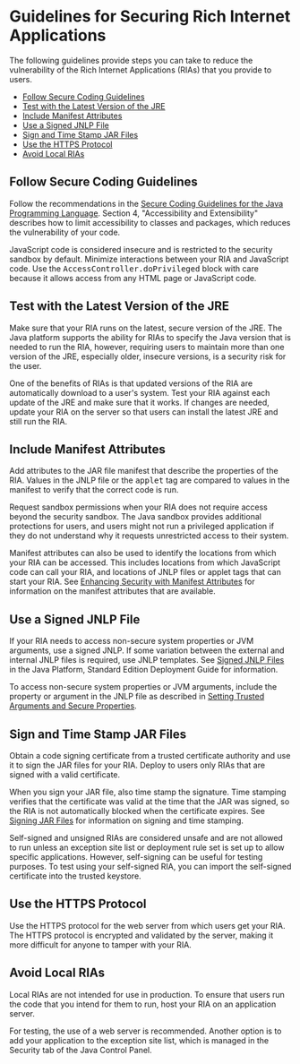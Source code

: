 
# Guidelines for Securing Rich Internet Applications

The following guidelines provide steps you can take to reduce the vulnerability of the Rich Internet Applications (RIAs) that you provide to users.

- [Follow Secure Coding Guidelines](#coding)
- [Test with the Latest Version of the JRE](#latestJRE)
- [Include Manifest Attributes](#manifest)
- [Use a Signed JNLP File](#jnlp)
- [Sign and Time Stamp JAR Files](#signStamp)
- [Use the HTTPS Protocol](#https)
- [Avoid Local RIAs](#local)

## <a name="coding" id="coding"></a>Follow Secure Coding Guidelines

Follow the recommendations in the 
[Secure Coding Guidelines for the Java Programming Language](http://www.oracle.com/technetwork/java/seccodeguide-139067.html). Section 4, "Accessibility and Extensibility" describes how to limit accessibility to classes and packages, which reduces the vulnerability of your code.

JavaScript code is considered insecure and is restricted to the security sandbox by default. Minimize interactions between your RIA and JavaScript code. Use the <tt>AccessController.doPrivileged</tt> block with care because it allows access from any HTML page or JavaScript code.

## <a name="latestJRE" id="latestJRE"></a>Test with the Latest Version of the JRE

Make sure that your RIA runs on the latest, secure version of the JRE. The Java platform supports the ability for RIAs to specify the Java version that is needed to run the RIA, however, requiring users to maintain more than one version of the JRE, especially older, insecure versions, is a security risk for the user.

One of the benefits of RIAs is that updated versions of the RIA are automatically download to a user's system. Test your RIA against each update of the JRE and make sure that it works. If changes are needed, update your RIA on the server so that users can install the latest JRE and still run the RIA.

## <a name="manifest" id="manifest"></a>Include Manifest Attributes

Add attributes to the JAR file manifest that describe the properties of the RIA. Values in the JNLP file or the <tt>applet</tt> tag are compared to values in the manifest to verify that the correct code is run.

Request sandbox permissions when your RIA does not require access beyond the security sandbox. The Java sandbox provides additional protections for users, and users might not run a privileged application if they do not understand why it requests unrestricted access to their system.

Manifest attributes can also be used to identify the locations from which your RIA can be accessed. This includes locations from which JavaScript code can call your RIA, and locations of JNLP files or applet tags that can start your RIA. See
[Enhancing Security with Manifest Attributes](../jar/secman.html) for information on the manifest attributes that are available.

## <a name="jnlp" id="jnlp"></a>Use a Signed JNLP File

If your RIA needs to access non-secure system properties or JVM arguments, use a signed JNLP. If some variation between the external and internal JNLP files is required, use JNLP templates. See
[Signed JNLP Files](https://docs.oracle.com/javase/8/docs/technotes/guides/deploy/signed_jnlp.html) in the Java Platform, Standard Edition Deployment Guide for information.


To access non-secure system properties or JVM arguments, include the property or argument in the JNLP file as described in 
[Setting Trusted Arguments and Secure Properties](../doingMoreWithRIA/settingArgsProperties.html).

## <a name="signStamp" id="signStamp"></a>Sign and Time Stamp JAR Files

Obtain a code signing certificate from a trusted certificate authority and use it to sign the JAR files for your RIA. Deploy to users only RIAs that are signed with a valid certificate.

When you sign your JAR file, also time stamp the signature. Time stamping verifies that the certificate was valid at the time that the JAR was signed, so the RIA is not automatically blocked when the certificate expires. See
[Signing JAR Files](../jar/signing.html) for information on signing and time stamping.

Self-signed and unsigned RIAs are considered unsafe and are not allowed to run unless an exception site list or deployment rule set is set up to allow specific applications. However, self-signing can be useful for testing purposes. To test using your self-signed RIA, you can import the self-signed certificate into the trusted keystore.

## <a name="https" id="https"></a>Use the HTTPS Protocol

Use the HTTPS protocol for the web server from which users get your RIA. The HTTPS protocol is encrypted and validated by the server, making it more difficult for anyone to tamper with your RIA.

## <a name="local" id="local"></a>Avoid Local RIAs

Local RIAs are not intended for use in production. To ensure that users run the code that you intend for them to run, host your RIA on an application server. 

For testing, the use of a web server is recommended. Another option is to add your application to the exception site list, which is managed in the Security tab of the Java Control Panel. 
